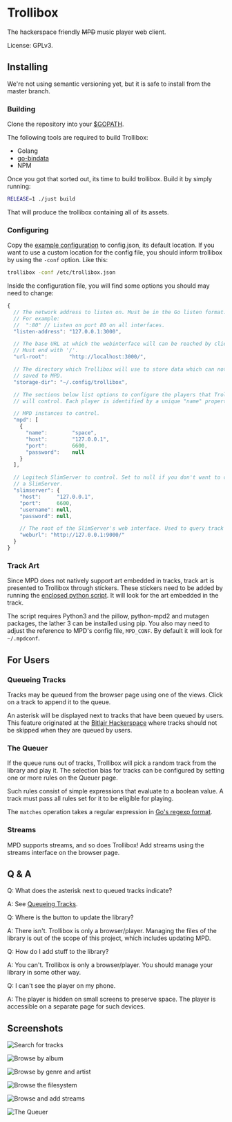 Trollibox
=========

The hackerspace friendly ~~MPD~~ music player web client.

License: GPLv3.

## Installing

We're not using semantic versioning yet, but it is safe to install from the
master branch.

### Building
Clone the repository into your [$GOPATH](https://www.youtube.com/watch?v=XCsL89YtqCs).

The following tools are required to build Trollibox:
* Golang
* [go-bindata](https://github.com/jteeuwen/go-bindata)
* NPM

Once you got that sorted out, its time to build trollibox. Build it by simply running:
```sh
RELEASE=1 ./just build
```
That will produce the trollibox containing all of its assets.

### Configuring

Copy the [example configuration](config.example.json) to config.json, its
default location. If you want to use a custom location for the config file, you
should inform trollibox by using the `-conf` option. Like this:
```sh
trollibox -conf /etc/trollibox.json
```

Inside the configuration file, you will find some options you should may need
to change:
```js
{
  // The network address to listen on. Must be in the Go listen format.
  // For example:
  //  ":80" // Listen on port 80 on all interfaces.
  "listen-address": "127.0.0.1:3000",

  // The base URL at which the webinterface will can be reached by clients.
  // Must end with '/'.
  "url-root":       "http://localhost:3000/",

  // The directory which Trollibox will use to store data which can not be
  // saved to MPD.
  "storage-dir": "~/.config/trollibox",

  // The sections below list options to configure the players that Trollibox
  // will control. Each player is identified by a unique "name" property.

  // MPD instances to control.
  "mpd": [
    {
      "name":        "space",
      "host":        "127.0.0.1",
      "port":        6600,
      "password":    null
    }
  ],

  // Logitech SlimServer to control. Set to null if you don't want to configure
  // a SlimServer.
  "slimserver": {
    "host":     "127.0.0.1",
    "port":     6600,
    "username": null,
    "password": null,

    // The root of the SlimServer's web interface. Used to query track art.
    "weburl": "http://127.0.0.1:9000/"
  }
}
```

### Track Art

Since MPD does not natively support art embedded in tracks, track art is
presented to Trollibox through stickers. These stickers need to be added by
running the [enclosed python script](util/mpd-meta-hack.py). It will look for
the art embedded in the track.

The script requires Python3 and the pillow, python-mpd2 and mutagen packages,
the lather 3 can be installed using pip. You also may need to adjust the
reference to MPD's config file, `MPD_CONF`. By default it will look for
`~/.mpdconf`.


## For Users

### Queueing Tracks

Tracks may be queued from the browser page using one of the views. Click on a
track to append it to the queue.

An asterisk will be displayed next to tracks that have been queued by users.
This feature originated at the [Bitlair Hackerspace](https://bitlair.nl/) where
tracks should not be skipped when they are queued by users.

### The Queuer

If the queue runs out of tracks, Trollibox will pick a random track from the
library and play it. The selection bias for tracks can be configured by setting
one or more rules on the Queuer page.

Such rules consist of simple expressions that evaluate to a boolean value. A
track must pass all rules set for it to be eligible for playing.

The `matches` operation takes a regular expression in
[Go's regexp format](https://golang.org/pkg/regexp/syntax/).

### Streams

MPD supports streams, and so does Trollibox! Add streams using the streams
interface on the browser page.


## Q & A

Q: What does the asterisk next to queued tracks indicate?

A: See [Queueing Tracks](#queueing-tracks).

Q: Where is the button to update the library?

A: There isn't. Trollibox is only a browser/player. Managing the files of the
   library is out of the scope of this project, which includes updating MPD.

Q: How do I add stuff to the library?

A: You can't. Trollibox is only a browser/player. You should manage your
   library in some other way.

Q: I can't see the player on my phone.

A: The player is hidden on small screens to preserve space. The player is
   accessible on a separate page for such devices.


## Screenshots

![Search for tracks](screenshots/1-search.png)

![Browse by album](screenshots/2-albums.png)

![Browse by genre and artist](screenshots/3-browse.png)

![Browse the filesystem](screenshots/4-files.png)

![Browse and add streams](screenshots/5-streams.png)

![The Queuer](screenshots/6-queuer.png)
